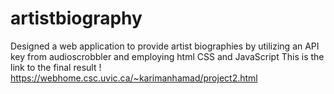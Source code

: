# artistbiography
Designed a web application to provide artist biographies 
by utilizing an API key from audioscrobbler and employing html CSS and JavaScript
This is the link to the final result ! https://webhome.csc.uvic.ca/~karimanhamad/project2.html
